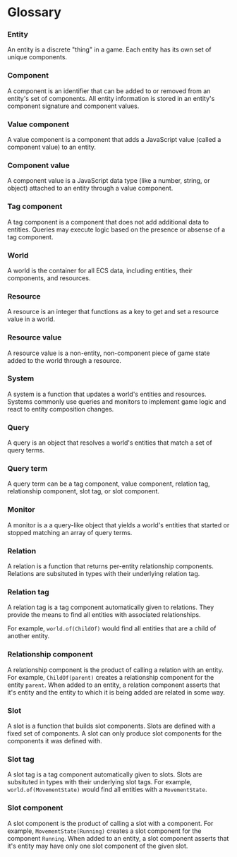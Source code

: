 # Glossary

### Entity

An entity is a discrete "thing" in a game. Each entity has its own set of unique components.

### Component

A component is an identifier that can be added to or removed from an entity's set of components. All entity information is stored in an entity's component signature and component values.

### Value component

A value component is a component that adds a JavaScript value (called a component value) to an entity.

### Component value

A component value is a JavaScript data type (like a number, string, or object) attached to an entity through a value component.

### Tag component

A tag component is a component that does not add additional data to entities. Queries may execute logic based on the presence or absense of a tag component.

### World

A world is the container for all ECS data, including entities, their components, and resources.

### Resource

A resource is an integer that functions as a key to get and set a resource value in a world.

### Resource value

A resource value is a non-entity, non-component piece of game state added to the world through a resource.

### System

A system is a function that updates a world's entities and resources. Systems commonly use queries and monitors to implement game logic and react to entity composition changes.

### Query

A query is an object that resolves a world's entities that match a set of query terms.

### Query term

A query term can be a tag component, value component, relation tag, relationship component, slot tag, or slot component.

### Monitor

A monitor is a a query-like object that yields a world's entities that started or stopped matching an array of query terms.

### Relation

A relation is a function that returns per-entity relationship components. Relations are subsituted in types with their underlying relation tag. 

### Relation tag

A relation tag is a tag component automatically given to relations. They provide the means to find all entities with associated relationships.

For example, `world.of(ChildOf)` would find all entities that are a child of another entity.

### Relationship component

A relationship component is the product of calling a relation with an entity. For example, `ChildOf(parent)` creates a relationship component for the entity `parent`. When added to an entity, a relation component asserts that it's entity and the entity to which it is being added are related in some way.

### Slot

A slot is a function that builds slot components. Slots are defined with a fixed set of components. A slot can only produce slot components for the components it was defined with.

### Slot tag

A slot tag is a tag component automatically given to slots. Slots are subsituted in types with their underlying slot tags. For example, `world.of(MovementState)` would find all entities with a `MovementState`.

### Slot component

A slot component is the product of calling a slot with a component. For example, `MovementState(Running)` creates a slot component for the component `Running`. When added to an entity, a slot component asserts that it's entity may have only one slot component of the given slot.
